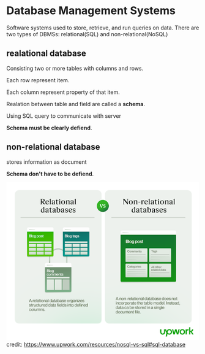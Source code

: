 # Database Management Systems
Software systems used to store, retrieve, and run queries on data.
There are two types of DBMSs: relational(SQL) and non-relational(NoSQL)

## realational database
Consisting two or more tables with columns and rows. 

Each row represent item.

Each column represent property of that item.

Realation between table and field are called a **schema**.

Using SQL query to communicate with server

**Schema must be clearly defiend**.

## non-relational database
stores information as document

**Schema don't have to be defiend**.

![alt text](image-3.png)
credit: https://www.upwork.com/resources/nosql-vs-sql#sql-database
